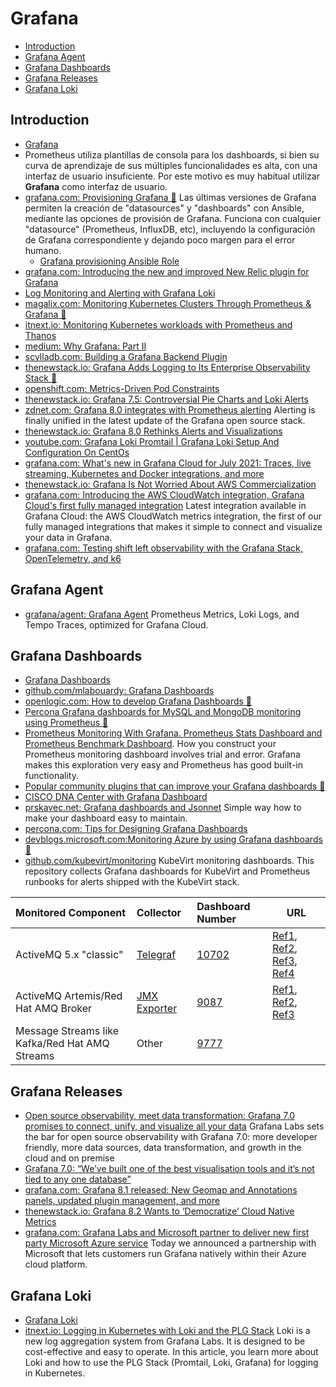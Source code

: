 # Grafana
- [Introduction](#introduction)
- [Grafana Agent](#grafana-agent)
- [Grafana Dashboards](#grafana-dashboards)
- [Grafana Releases](#grafana-releases)
- [Grafana Loki](#grafana-loki)

## Introduction
* [Grafana](https://grafana.com/) 
* Prometheus utiliza plantillas de consola para los dashboards, si bien su curva de aprendizaje de sus múltiples funcionalidades es alta, con una interfaz de usuario insuficiente. Por este motivo es muy habitual utilizar **Grafana** como interfaz de usuario.
* [grafana.com: Provisioning Grafana 🌟](https://grafana.com/docs/grafana/latest/administration/provisioning/) Las últimas versiones de Grafana permiten la creación de "datasources" y "dashboards" con Ansible, mediante las opciones de provisión de Grafana. Funciona con cualquier "datasource" (Prometheus, InfluxDB, etc), incluyendo la configuración de Grafana correspondiente y dejando poco margen para el error humano.
    * [Grafana provisioning Ansible Role](https://github.com/cloudalchemy/ansible-grafana)
* [grafana.com: Introducing the new and improved New Relic plugin for Grafana](https://grafana.com/blog/2020/07/22/introducing-the-new-and-improved-new-relic-plugin-for-grafana/)
* [Log Monitoring and Alerting with Grafana Loki](https://www.infracloud.io/blogs/grafana-loki-log-monitoring-alerting)
* [magalix.com: Monitoring Kubernetes Clusters Through Prometheus & Grafana 🌟](https://www.magalix.com/blog/monitoring-of-kubernetes-cluster-through-prometheus-and-grafana)
* [itnext.io: Monitoring Kubernetes workloads with Prometheus and Thanos](https://itnext.io/monitoring-kubernetes-workloads-with-prometheus-and-thanos-4ddb394b32c)
* [medium: Why Grafana: Part II](https://medium.com/lightspeed-venture-partners/why-grafana-part-ii-2e7e42e0f7bb)
* [scylladb.com: Building a Grafana Backend Plugin](https://www.scylladb.com/2020/10/01/building-a-grafana-backend-plugin/)
* [thenewstack.io: Grafana Adds Logging to Its Enterprise Observability Stack 🌟](https://thenewstack.io/grafana-adds-logging-to-its-enterprise-observability-stack/)
* [openshift.com: Metrics-Driven Pod Constraints](https://www.openshift.com/blog/metrics-driven-pod-constraints)
* [thenewstack.io: Grafana 7.5: Controversial Pie Charts and Loki Alerts](https://thenewstack.io/grafana-7-5-controversial-pie-charts-and-loki-alerts/)
* [zdnet.com: Grafana 8.0 integrates with Prometheus alerting](https://www.zdnet.com/article/grafana-8-0-integrates-with-prometheus-alerting/) Alerting is finally unified in the latest update of the Grafana open source stack.
* [thenewstack.io: Grafana 8.0 Rethinks Alerts and Visualizations](https://thenewstack.io/grafana-8-0-rethinks-alerts-and-visualizations/)
* [youtube.com: Grafana Loki Promtail | Grafana Loki Setup And Configuration On CentOs](https://www.youtube.com/watch?v=iqpLXUdJ0Ro&ab_channel=Thetips4you)
* [grafana.com: What's new in Grafana Cloud for July 2021: Traces, live streaming, Kubernetes and Docker integrations, and more](https://grafana.com/blog/2021/07/06/whats-new-in-grafana-cloud-for-july-2021-traces-live-streaming-kubernetes-and-docker-integrations-and-more/)
* [thenewstack.io: Grafana Is Not Worried About AWS Commercialization](https://thenewstack.io/grafana-is-not-worried-about-aws-commercialization/)
* [grafana.com: Introducing the AWS CloudWatch integration, Grafana Cloud's first fully managed integration](https://grafana.com/blog/2021/11/17/2021/11/17/grafana-aws-cloudwatch-integration/) Latest integration available in Grafana Cloud: the AWS CloudWatch metrics integration, the first of our fully managed integrations that makes it simple to connect and visualize your data in Grafana.
* [grafana.com: Testing shift left observability with the Grafana Stack, OpenTelemetry, and k6](https://grafana.com/blog/2021/12/06/testing-shift-left-observability-with-the-grafana-stack-opentelemetry-and-k6/)

## Grafana Agent
- [grafana/agent: Grafana Agent](https://github.com/grafana/agent) Prometheus Metrics, Loki Logs, and Tempo Traces, optimized for Grafana Cloud.

## Grafana Dashboards
* [Grafana Dashboards](https://grafana.com/grafana/dashboards)
* [github.com/mlabouardy: Grafana Dashboards](https://github.com/mlabouardy/grafana-dashboards)
* [openlogic.com: How to develop Grafana Dashboards 🌟](https://www.openlogic.com/blog/how-visualize-prometheus-data-grafana)
* [Percona Grafana dashboards for MySQL and MongoDB monitoring using Prometheus 🌟](https://github.com/percona/grafana-dashboards)
* [Prometheus Monitoring With Grafana. Prometheus Stats Dashboard and Prometheus Benchmark Dashboard](https://dzone.com/articles/prometheus-monitoring-with-grafana). How you construct your Prometheus monitoring dashboard involves trial and error. Grafana makes this exploration very easy and Prometheus has good built-in functionality.
* [Popular community plugins that can improve your Grafana dashboards 🌟](https://grafana.com/blog/2020/08/26/popular-community-plugins-that-can-improve-your-grafana-dashboards/)
* [CISCO DNA Center with Grafana Dashboard](https://hawar.no/2020/09/cisco-dna-center-with-grafana-dashboard/)
* [prskavec.net: Grafana dashboards and Jsonnet](https://www.prskavec.net/post/grafana-jsonnet/) Simple way how to make your dashboard easy to maintain.
* [percona.com: Tips for Designing Grafana Dashboards](https://www.percona.com/blog/2019/11/22/designing-grafana-dashboards/)
* [devblogs.microsoft.com:Monitoring Azure by using Grafana dashboards 🌟](https://devblogs.microsoft.com/devops/monitoring-azure-by-using-grafana-dashboards/)
* [github.com/kubevirt/monitoring](https://github.com/kubevirt/monitoring) KubeVirt monitoring dashboards. This repository collects Grafana dashboards for KubeVirt and Prometheus runbooks for alerts shipped with the KubeVirt stack.

Monitored Component|Collector|Dashboard Number|URL
:------------------|:-------|:---------------|------------
ActiveMQ 5.x "classic"|[Telegraf](https://www.influxdata.com/time-series-platform/telegraf/)|[10702](https://grafana.com/grafana/dashboards/10702)|[Ref1](https://docs.wavefront.com/activemq.html), [Ref2](https://github.com/influxdata/telegraf/tree/master/plugins/inputs/activemq), [Ref3](https://github.com/prometheus/jmx_exporter/blob/master/example_configs/activemq.yml), [Ref4](https://stackoverflow.com/questions/57107282/prometheus-and-activemq-integration)
ActiveMQ Artemis/Red Hat AMQ Broker|[JMX Exporter](https://github.com/prometheus/jmx_exporter)|[9087](https://grafana.com/grafana/dashboards/9087)|[Ref1](https://github.com/prometheus/jmx_exporter/blob/master/example_configs/artemis-2.yml), [Ref2](http://techiekhannotes.blogspot.com/2018/12/artemis-monitoring-with-grafana.html), [Ref3](https://github.com/rh-messaging/artemis-prometheus-metrics-plugin)
Message Streams like Kafka/Red Hat AMQ Streams|Other|[9777](https://grafana.com/grafana/dashboards/9777)|  

## Grafana Releases
- [Open source observability, meet data transformation: Grafana 7.0 promises to connect, unify, and visualize all your data](https://www.zdnet.com/article/open-source-observability-meet-data-transformation-grafana-7-0-promises-to-connect-unify-and-visualize-all-your-data/) Grafana Labs sets the bar for open source observability with Grafana 7.0: more developer friendly, more data sources, data transformation, and growth in the cloud and on premise
- [Grafana 7.0: “We’ve built one of the best visualisation tools and it’s not tied to any one database”](https://jaxenter.com/grafana-7-0-interview-tom-wilkie-172261.html)
- [grafana.com: Grafana 8.1 released: New Geomap and Annotations panels, updated plugin management, and more](https://grafana.com/blog/2021/08/05/grafana-8.1-released-new-geomap-and-annotations-panels-updated-plugin-management-and-more/)
- [thenewstack.io: Grafana 8.2 Wants to ‘Democratize’ Cloud Native Metrics](https://thenewstack.io/grafana-wants-to-democratize-cloud-native-metrics/)
- [grafana.com: Grafana Labs and Microsoft partner to deliver new first party Microsoft Azure service](https://grafana.com/about/press/2021/11/10/grafana-labs-and-microsoft-partner-to-deliver-new-first-party-microsoft-azure-service) Today we announced a partnership with Microsoft that lets customers run Grafana natively within their Azure cloud platform.

## Grafana Loki
- [Grafana Loki](https://grafana.com/oss/loki/)
- [itnext.io: Logging in Kubernetes with Loki and the PLG Stack](https://itnext.io/logging-in-kubernetes-with-loki-and-the-plg-stack-93b27c90ec34) Loki is a new log aggregation system from Grafana Labs. It is designed to be cost-effective and easy to operate. In this article, you learn more about Loki and how to use the PLG Stack (Promtail, Loki, Grafana) for logging in Kubernetes.